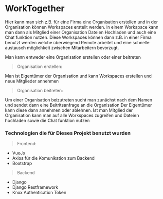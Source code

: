 # WorkTogether

Hier kann man sich z.B. für eine Firma eine Organisation erstellen und in der Organisation können Workspaces erstellt werden.
In einem Workspace kann man dann als Mitglied einer Organisation Dateien Hochladen und auch eine Chat funktion nutzen. Diese Workspaces können dann
z.B. in einer Firma benutzt werden welche überwiegend Remote arbeitet und eine schnelle austausch möglichkeit zwischen Mitarbeitern bevorzugt.

Man kann entweder eine Organisation erstellen oder einer beitreten
>Organisation erstellen:

Man ist Eigentümer der Organisation und kann Workspaces erstellen und neue Mitglieder annehmen

>Organisation beitreten:

Um einer Organisation beizutreten sucht man zunächst nach dem Namen und sendet dann eine Beitritsanfrage an die Organisation
Der Eigentümer kann diese dann annehmen oder ablehnen.
Ist man Mitglied der Organisation kann man auf alle Workspaces zugreifen und Dateien hochladen sowie die Chat funktion nutzen

### Technologien die für Dieses Projekt benutzt wurden

> Frontend:

- VueJs
- Axios für die Komunikation zum Backend
- Bootstrap

> Backend

- Django
- Django Restframework
- Knox Authentication Token
